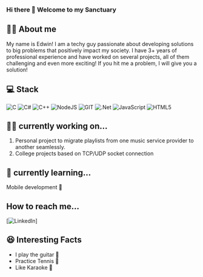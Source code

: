 ### Hi there 👋 Welcome to my Sanctuary

<!--
**EdwinACL831/EdwinACL831** is a ✨ _special_ ✨ repository because its `README.md` (this file) appears on your GitHub profile.

Here are some ideas to get you started:

- 🔭 I’m currently working on ...
- 🌱 I’m currently learning ...
- 👯 I’m looking to collaborate on ...
- 🤔 I’m looking for help with ...
- 💬 Ask me about ...
- 📫 How to reach me: ...
- 😄 Pronouns: ...
- ⚡ Fun fact: ...
-->

## 🙎‍♂️ About me 
My name is Edwin! I am a techy guy passionate about developing solutions to big problems that positively impact my society. I have 3+ years of professional experience and have worked on several projects, all of them challenging and even more exciting! If you hit me a problem, I will give you a solution!

## 💻 Stack

![C](https://img.shields.io/badge/c-%2300599C.svg?style=for-the-badge&logo=c&logoColor=white) ![C#](https://img.shields.io/badge/c%23-%23239120.svg?style=for-the-badge&logo=c-sharp&logoColor=white) ![C++](https://img.shields.io/badge/c++-%2300599C.svg?style=for-the-badge&logo=c%2B%2B&logoColor=white) ![NodeJS](https://img.shields.io/badge/node.js-6DA55F?style=for-the-badge&logo=node.js&logoColor=white) ![GIT](https://img.shields.io/badge/Git-fc6d26?style=for-the-badge&logo=git&logoColor=white)  ![.Net](https://img.shields.io/badge/.NET-5C2D91?style=for-the-badge&logo=.net&logoColor=white)  ![JavaScript](https://img.shields.io/badge/javascript-%23323330.svg?style=for-the-badge&logo=javascript&logoColor=%23F7DF1E) ![HTML5](https://img.shields.io/badge/html5-%23E34F26.svg?style=for-the-badge&logo=html5&logoColor=white)

## 👷‍♂️ currently working on...
1. Personal project to migrate playlists from one music service provider to another seamlessly.
2. College projects based on TCP/UDP socket connection

## 📖 currently learning...
Mobile development 📱

## How to reach me...
[![LinkedIn](https://img.shields.io/badge/LinkedIn-%230077B5.svg?logo=linkedin&logoColor=white)]

## 😆 Interesting Facts
- I play the guitar 🎸
- Practice Tennis 🎾
- Like Karaoke 🎤

  
